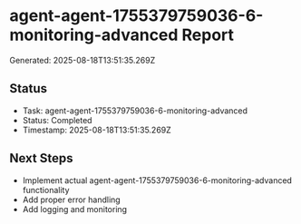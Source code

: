 # agent-agent-1755379759036-6-monitoring-advanced Report

Generated: 2025-08-18T13:51:35.269Z

## Status
- Task: agent-agent-1755379759036-6-monitoring-advanced
- Status: Completed
- Timestamp: 2025-08-18T13:51:35.269Z

## Next Steps
- Implement actual agent-agent-1755379759036-6-monitoring-advanced functionality
- Add proper error handling
- Add logging and monitoring

